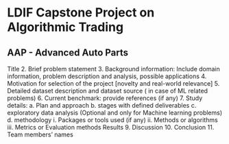 # LDIF Capstone Project on Algorithmic Trading
## AAP - Advanced Auto Parts

Title
2. Brief problem statement
3. Background information: Include domain information, problem description and
analysis, possible applications
4. Motivation for selection of the project [novelty and real-world relevance]
5. Detailed dataset description and dataset source ( in case of ML related
problems)
6. Current benchmark: provide references (if any)
7. Study details:
a. Plan and approach
b. stages with defined deliverables
c. exploratory data analysis (Optional and only for Machine learning
problems)
d. methodology
i. Packages or tools used (if any)
ii. Methods or algorithms
iii. Metrics or Evaluation methods
 Results
9. Discussion
10. Conclusion
11. Team members’ names
